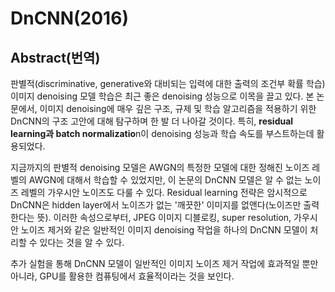 # DnCNN\(2016\)

## Abstract\(번역\)

판별적\(discriminative, generative와 대비되는 입력에 대한 출력의 조건부 확률 학습\)이미지 denoising 모델 학습은 최근 좋은 denoising 성능으로 이목을 끌고 있다. 본 논문에서, 이미지 denoising에 매우 깊은 구조, 규제 및 학습 알고리즘을 적용하기 위한 DnCNN의 구조 고안에 대해 탐구하며 한 발 더 나아갈 것이다. 특히, **residual learning과 batch normalizatio**n이 denoising 성능과 학습 속도를 부스트하는데 활용되었다.

지금까지의 판별적 denoising 모델은 AWGN의 특정한 모델에 대한 정해진 노이즈 레벨의 AWGN에 대해서 학습할 수 있었지만, 이 논문의 DnCNN 모델은 알 수 없는 노이즈 레벨의 가우시안 노이즈도 다룰 수 있다. Residual learning 전략은 암시적으로 DnCNN은 hidden layer에서 노이즈가 없는 '깨끗한' 이미지를 없앤다\(노이즈만 출력한다는 뜻\). 이러한 속성으로부터, JPEG 이미지 디블로킹, super resolution, 가우시안 노이즈 제거와 같은 일반적인 이미지 denoising 작업을 하나의 DnCNN 모델이 처리할 수 있다는 것을 알 수 있다.

추가 실험을 통해 DnCNN 모델이 일반적인 이미지 노이즈 제거 작업에 효과적일 뿐만 아니라, GPU를 활용한 컴퓨팅에서 효율적이라는 것을 보인다.


